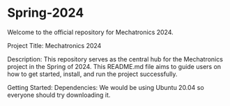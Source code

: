 # Spring-2024
Welcome to the official repository for Mechatronics 2024.


Project Title:
Mechatronics 2024


Description:
This repository serves as the central hub for the Mechatronics project in the Spring of 2024. This README.md file aims to guide users on how to get started, install, and run the project successfully.

Getting Started:
Dependencies:
We would be using Ubuntu 20.04 so everyone should try downloading it.
